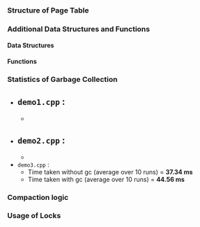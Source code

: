 ### Structure of Page Table

### Additional Data Structures and Functions
#### Data Structures

#### Functions

### Statistics of Garbage Collection
- `demo1.cpp` :
    - 
    - 
- `demo2.cpp` :
    - 
    - 
- `demo3.cpp` : 
    - Time taken without gc (average over 10 runs) = **37.34 ms**
    - Time taken with gc (average over 10 runs) = **44.56 ms**

### Compaction logic

### Usage of Locks

